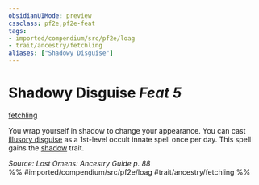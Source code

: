 ```yaml
---
obsidianUIMode: preview
cssclass: pf2e,pf2e-feat
tags:
- imported/compendium/src/pf2e/loag
- trait/ancestry/fetchling
aliases: ["Shadowy Disguise"]
---
```

# Shadowy Disguise  *Feat 5*  
[fetchling](fetchling-b2.md)  


You wrap yourself in shadow to change your appearance. You can cast [illusory disguise](../spells/illusory-disguise.md) as a 1st-level occult innate spell once per day. This spell gains the [shadow](rules/traits/shadow.md) trait.

*Source: Lost Omens: Ancestry Guide p. 88*  
%% #imported/compendium/src/pf2e/loag #trait/ancestry/fetchling %%